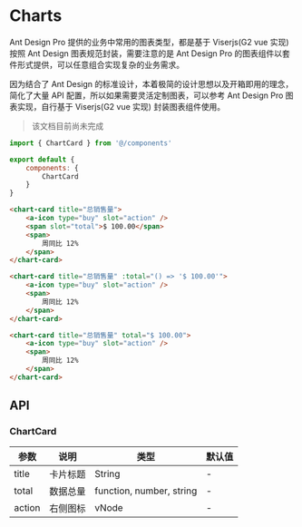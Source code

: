 # Charts

Ant Design Pro 提供的业务中常用的图表类型，都是基于 Viserjs(G2 vue 实现) 按照 Ant Design 图表规范封装，需要注意的是 Ant Design Pro 的图表组件以套件形式提供，可以任意组合实现复杂的业务需求。

因为结合了 Ant Design 的标准设计，本着极简的设计思想以及开箱即用的理念，简化了大量 API 配置，所以如果需要灵活定制图表，可以参考 Ant Design Pro 图表实现，自行基于  Viserjs(G2 vue 实现) 封装图表组件使用。

> 该文档目前尚未完成

```js
import { ChartCard } from '@/components'

export default {
    components: {
        ChartCard
    }
}
```

```html
<chart-card title="总销售量">
    <a-icon type="buy" slot="action" />
    <span slot="total">$ 100.00</span>
    <span>
        周同比 12%
    </span>
</chart-card>
```

```html
<chart-card title="总销售量" :total="() => '$ 100.00'">
    <a-icon type="buy" slot="action" />
    <span>
        周同比 12%
    </span>
</chart-card>
```

```html
<chart-card title="总销售量" total="$ 100.00">
    <a-icon type="buy" slot="action" />
    <span>
        周同比 12%
    </span>
</chart-card>
```


## API

### ChartCard

| 参数               | 说明       | 类型                                 | 默认值       |
| ---------------- | -------- | ---------------------------------- | --------- |
| title             | 	卡片标题     | String | - |
| total        | 数据总量 | function, number, string                     | -         |
| action      | 右侧图标  | vNode                      | -         |
